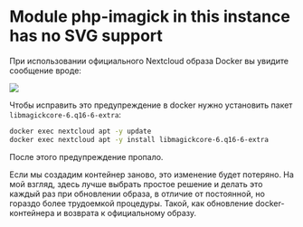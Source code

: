 # Module php-imagick in this instance has no SVG support

При использовании официального Nextcloud образа Docker вы увидите сообщение вроде:

![](../images/docker/nextcloud/nextcloud-docker-php-imagick.png)

Чтобы исправить это предупреждение в docker нужно установить пакет `libmagickcore-6.q16-6-extra`:

```bash
docker exec nextcloud apt -y update
docker exec nextcloud apt -y install libmagickcore-6.q16-6-extra
```

После этого предупреждение пропало.

Если мы создадим контейнер заново, это изменение будет потеряно. На мой взгляд, здесь лучше выбрать простое решение и делать это каждый раз при обновлении образа, в отличие от постоянной, но гораздо более трудоемкой процедуры. Такой, как обновление docker-контейнера и возврата к официальному образу.

